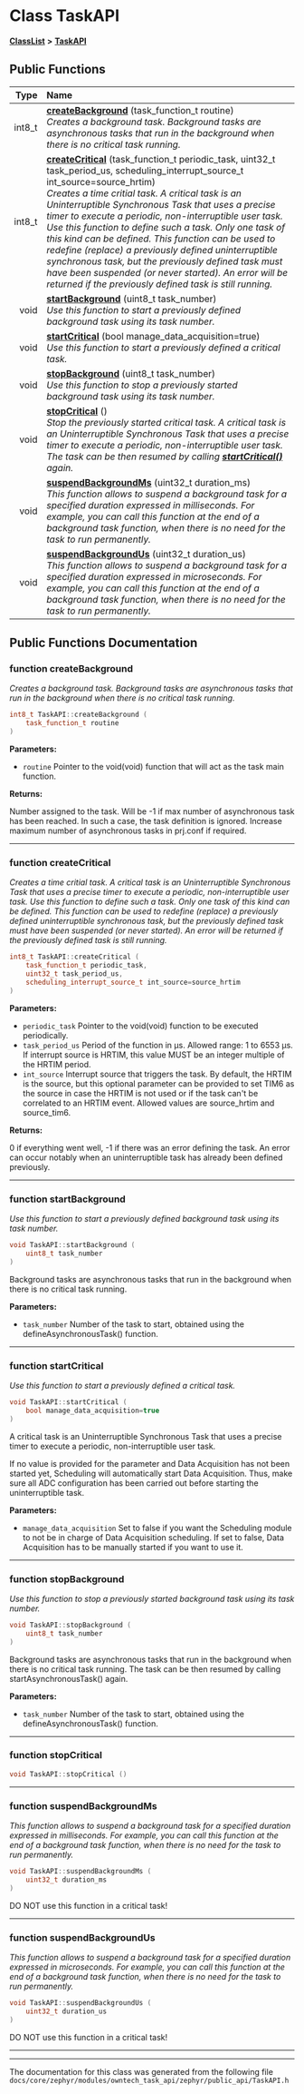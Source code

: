 

# Class TaskAPI



[**ClassList**](annotated.md) **>** [**TaskAPI**](classTaskAPI.md)










































## Public Functions

| Type | Name |
| ---: | :--- |
|  int8\_t | [**createBackground**](#function-createbackground) (task\_function\_t routine) <br>_Creates a background task. Background tasks are asynchronous tasks that run in the background when there is no critical task running._  |
|  int8\_t | [**createCritical**](#function-createcritical) (task\_function\_t periodic\_task, uint32\_t task\_period\_us, scheduling\_interrupt\_source\_t int\_source=source\_hrtim) <br>_Creates a time critial task. A critical task is an Uninterruptible Synchronous Task that uses a precise timer to execute a periodic, non-interruptible user task. Use this function to define such a task. Only one task of this kind can be defined. This function can be used to redefine (replace) a previously defined uninterruptible synchronous task, but the previously defined task must have been suspended (or never started). An error will be returned if the previously defined task is still running._  |
|  void | [**startBackground**](#function-startbackground) (uint8\_t task\_number) <br>_Use this function to start a previously defined background task using its task number._  |
|  void | [**startCritical**](#function-startcritical) (bool manage\_data\_acquisition=true) <br>_Use this function to start a previously defined a critical task._  |
|  void | [**stopBackground**](#function-stopbackground) (uint8\_t task\_number) <br>_Use this function to stop a previously started background task using its task number._  |
|  void | [**stopCritical**](#function-stopcritical) () <br>_Stop the previously started critical task. A critical task is an Uninterruptible Synchronous Task that uses a precise timer to execute a periodic, non-interruptible user task. The task can be then resumed by calling_ [_**startCritical()**_](classTaskAPI.md#function-startcritical) _again._ |
|  void | [**suspendBackgroundMs**](#function-suspendbackgroundms) (uint32\_t duration\_ms) <br>_This function allows to suspend a background task for a specified duration expressed in milliseconds. For example, you can call this function at the end of a background task function, when there is no need for the task to run permanently._  |
|  void | [**suspendBackgroundUs**](#function-suspendbackgroundus) (uint32\_t duration\_us) <br>_This function allows to suspend a background task for a specified duration expressed in microseconds. For example, you can call this function at the end of a background task function, when there is no need for the task to run permanently._  |




























## Public Functions Documentation




### function createBackground 

_Creates a background task. Background tasks are asynchronous tasks that run in the background when there is no critical task running._ 
```C++
int8_t TaskAPI::createBackground (
    task_function_t routine
) 
```





**Parameters:**


* `routine` Pointer to the void(void) function that will act as the task main function. 



**Returns:**

Number assigned to the task. Will be -1 if max number of asynchronous task has been reached. In such a case, the task definition is ignored. Increase maximum number of asynchronous tasks in prj.conf if required. 





        

<hr>



### function createCritical 

_Creates a time critial task. A critical task is an Uninterruptible Synchronous Task that uses a precise timer to execute a periodic, non-interruptible user task. Use this function to define such a task. Only one task of this kind can be defined. This function can be used to redefine (replace) a previously defined uninterruptible synchronous task, but the previously defined task must have been suspended (or never started). An error will be returned if the previously defined task is still running._ 
```C++
int8_t TaskAPI::createCritical (
    task_function_t periodic_task,
    uint32_t task_period_us,
    scheduling_interrupt_source_t int_source=source_hrtim
) 
```





**Parameters:**


* `periodic_task` Pointer to the void(void) function to be executed periodically. 
* `task_period_us` Period of the function in µs. Allowed range: 1 to 6553 µs. If interrupt source is HRTIM, this value MUST be an integer multiple of the HRTIM period. 
* `int_source` Interrupt source that triggers the task. By default, the HRTIM is the source, but this optional parameter can be provided to set TIM6 as the source in case the HRTIM is not used or if the task can't be correlated to an HRTIM event. Allowed values are source\_hrtim and source\_tim6. 



**Returns:**

0 if everything went well, -1 if there was an error defining the task. An error can occur notably when an uninterruptible task has already been defined previously. 





        

<hr>



### function startBackground 

_Use this function to start a previously defined background task using its task number._ 
```C++
void TaskAPI::startBackground (
    uint8_t task_number
) 
```



Background tasks are asynchronous tasks that run in the background when there is no critical task running.




**Parameters:**


* `task_number` Number of the task to start, obtained using the defineAsynchronousTask() function. 




        

<hr>



### function startCritical 

_Use this function to start a previously defined a critical task._ 
```C++
void TaskAPI::startCritical (
    bool manage_data_acquisition=true
) 
```



A critical task is an Uninterruptible Synchronous Task that uses a precise timer to execute a periodic, non-interruptible user task.


If no value is provided for the parameter and Data Acquisition has not been started yet, Scheduling will automatically start Data Acquisition. Thus, make sure all ADC configuration has been carried out before starting the uninterruptible task.




**Parameters:**


* `manage_data_acquisition` Set to false if you want the Scheduling module to not be in charge of Data Acquisition scheduling. If set to false, Data Acquisition has to be manually started if you want to use it. 




        

<hr>



### function stopBackground 

_Use this function to stop a previously started background task using its task number._ 
```C++
void TaskAPI::stopBackground (
    uint8_t task_number
) 
```



Background tasks are asynchronous tasks that run in the background when there is no critical task running. The task can be then resumed by calling startAsynchronousTask() again.




**Parameters:**


* `task_number` Number of the task to start, obtained using the defineAsynchronousTask() function. 




        

<hr>



### function stopCritical 

```C++
void TaskAPI::stopCritical () 
```




<hr>



### function suspendBackgroundMs 

_This function allows to suspend a background task for a specified duration expressed in milliseconds. For example, you can call this function at the end of a background task function, when there is no need for the task to run permanently._ 
```C++
void TaskAPI::suspendBackgroundMs (
    uint32_t duration_ms
) 
```



DO NOT use this function in a critical task! 


        

<hr>



### function suspendBackgroundUs 

_This function allows to suspend a background task for a specified duration expressed in microseconds. For example, you can call this function at the end of a background task function, when there is no need for the task to run permanently._ 
```C++
void TaskAPI::suspendBackgroundUs (
    uint32_t duration_us
) 
```



DO NOT use this function in a critical task! 


        

<hr>

------------------------------
The documentation for this class was generated from the following file `docs/core/zephyr/modules/owntech_task_api/zephyr/public_api/TaskAPI.h`

